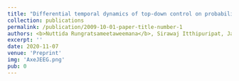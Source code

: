 ```yaml
---
title: "Differential temporal dynamics of top-down control on probabilistic perceptual decision making"
collection: publications
permalink: /publication/2009-10-01-paper-title-number-1
authors: <b>Nuttida Rungratsameetaweemana</b>, Sirawaj Itthipuripat, Javier O. Garcia, John T. Serences
excerpt: ''
date: 2020-11-07
venue: 'Preprint'
img: 'AxeJEEG.png'
pub: 0
---
```


